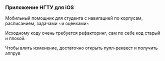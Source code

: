 ### Приложение НГТУ для iOS

Мобильный помощник для студента с навигацией по корпусам, расписанием, задачами ~и оценками~

Исходному коду очень требуется рефакторинг, сам по себе код старый и плохой.

Чтобы влить изменение, достаточно открыть пулл-реквест и получить аппрув

